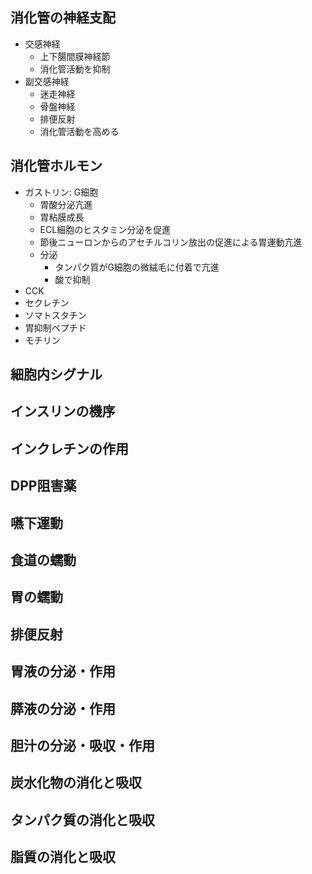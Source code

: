 ## 消化管の神経支配
- 交感神経
	- 上下腸間膜神経節
	- 消化管活動を抑制
- 副交感神経
	- 迷走神経
	- 骨盤神経
	- 排便反射
	- 消化管活動を高める
## 消化管ホルモン
- ガストリン: G細胞
	- 胃酸分泌亢進
	- 胃粘膜成長
	- ECL細胞のヒスタミン分泌を促進
	- 節後ニューロンからのアセチルコリン放出の促進による胃運動亢進
	- 分泌
		- タンパク質がG細胞の微絨毛に付着で亢進
		- 酸で抑制
- CCK
- セクレチン
- ソマトスタチン
- 胃抑制ペプチド
- モチリン
## 細胞内シグナル
## インスリンの機序
## インクレチンの作用
## DPP阻害薬
## 嚥下運動
## 食道の蠕動
## 胃の蠕動
## 排便反射
## 胃液の分泌・作用
## 膵液の分泌・作用
## 胆汁の分泌・吸収・作用
## 炭水化物の消化と吸収
## タンパク質の消化と吸収
## 脂質の消化と吸収